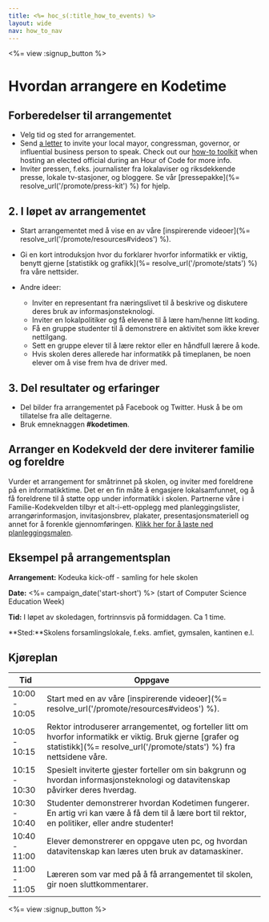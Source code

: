 ```yaml
---
title: <%= hoc_s(:title_how_to_events) %>
layout: wide
nav: how_to_nav
---
```

<%= view :signup_button %>

# Hvordan arrangere en Kodetime

## Forberedelser til arrangementet

- Velg tid og sted for arrangementet.
- Send [a letter](https://hourofcode.com/promote/resources#sample-emails) to invite your local mayor, congressman, governor, or influential business person to speak. Check out our [how-to toolkit](%=localized_file('/files/elected-official.pdf')%) when hosting an elected official during an Hour of Code for more info.
- Inviter pressen, f.eks. journalister fra lokalaviser og riksdekkende presse, lokale tv-stasjoner, og bloggere. Se vår [pressepakke](%= resolve_url('/promote/press-kit') %) for hjelp.

## 2. I løpet av arrangementet

- Start arrangementet med å vise en av våre [inspirerende videoer](%= resolve_url('/promote/resources#videos') %).
- Gi en kort introduksjon hvor du forklarer hvorfor informatikk er viktig, benytt gjerne [statistikk og grafikk](%= resolve_url('/promote/stats') %) fra våre nettsider.   
      
    
- Andre ideer: 
    - Inviter en representant fra næringslivet til å beskrive og diskutere deres bruk av informasjonsteknologi.
    - Inviter en lokalpolitiker og få elevene til å lære ham/henne litt koding.
    - Få en gruppe studenter til å demonstrere en aktivitet som ikke krever nettilgang.
    - Sett en gruppe elever til å lære rektor eller en håndfull lærere å kode.
    - Hvis skolen deres allerede har informatikk på timeplanen, be noen elever om å vise frem hva de driver med.

## 3. Del resultater og erfaringer

- Del bilder fra arrangementet på Facebook og Twitter. Husk å be om tillatelse fra alle deltagerne. 
- Bruk emneknaggen **#kodetimen**.

## Arranger en Kodekveld der dere inviterer familie og foreldre

Vurder et arrangement for småtrinnet på skolen, og inviter med foreldrene på en informatikktime. Det er en fin måte å engasjere lokalsamfunnet, og å få foreldrene til å støtte opp under informatikk i skolen. Partnerne våre i Familie-Kodekvelden tilbyr et alt-i-ett-opplegg med planleggingslister, arrangørinformasjon, invitasjonsbrev, plakater, presentasjonsmateriell og annet for å forenkle gjennomføringen. [Klikk her for å laste ned planleggingsmalen](http://www.familycodenight.org/DownloadCodeDotOrg.html).

## Eksempel på arrangementsplan

**Arrangement:** Kodeuka kick-off - samling for hele skolen

**Date:** <%= campaign_date('start-short') %> (start of Computer Science Education Week)

**Tid:** I løpet av skoledagen, fortrinnsvis på formiddagen. Ca 1 time.

**Sted:**Skolens forsamlingslokale, f.eks. amfiet, gymsalen, kantinen e.l.   
  


## Kjøreplan

| Tid           | Oppgave                                                                                                                                                                            |
| ------------- | ---------------------------------------------------------------------------------------------------------------------------------------------------------------------------------- |
| 10:00 - 10:05 | Start med en av våre [inspirerende videoer](%= resolve_url('/promote/resources#videos') %).                                                                                        |
| 10:05 - 10:15 | Rektor introduserer arrangementet, og forteller litt om hvorfor informatikk er viktig. Bruk gjerne [grafer og statistikk](%= resolve_url('/promote/stats') %) fra nettsidene våre. |
| 10:15 - 10:30 | Spesielt inviterte gjester forteller om sin bakgrunn og hvordan informasjonsteknologi og datavitenskap påvirker deres hverdag.                                                     |
| 10:30 - 10:40 | Studenter demonstrerer hvordan Kodetimen fungerer. En artig vri kan være å få dem til å lære bort til rektor, en politiker, eller andre studenter!                                 |
| 10:40 - 11:00 | Elever demonstrerer en oppgave uten pc, og hvordan datavitenskap kan læres uten bruk av datamaskiner.                                                                              |
| 11:00 - 11:05 | Læreren som var med på å få arrangementet til skolen, gir noen sluttkommentarer.                                                                                                   |

<%= view :signup_button %>